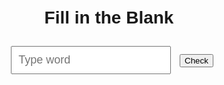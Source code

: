 <!DOCTYPE html>
<html lang="en">
<head>
  <meta charset="UTF-8">
  <title>Fill in the Blanks</title>
  <style>
    body { font-family: Arial; text-align: center; padding: 20px; }
    input { padding: 10px; margin: 10px; font-size: 18px; }
  </style>
</head>
<body>
  <h1>Fill in the Blank</h1>
  <div id="sentence"></div>
  <input id="answer" placeholder="Type word">
  <button onclick="checkAnswer()">Check</button>
  <div id="result"></div>

  <script>
    const words = ["sunrise","rent","expensive","savory","buy","foreign","well","mistake","sunset",
    "behave","came to mind","came up","moan","hard","roommate","rooted","beginning","same","main",
    "train","amount","hold back","quick","screen","middle","replacement","improvement","busy","keep",
    "usual","staff","find","basically","brake up"];

    let currentWord = "";
    function newSentence() {
      currentWord = words[Math.floor(Math.random()*words.length)];
      document.getElementById("sentence").innerText = "Use the word: ____ ("+ currentWord.length +" letters)";
      document.getElementById("answer").value = "";
      document.getElementById("result").innerText = "";
    }
    function checkAnswer() {
      const ans = document.getElementById("answer").value.trim().toLowerCase();
      if(ans === currentWord) document.getElementById("result").innerText = "✅ Correct!";
      else document.getElementById("result").innerText = "❌ Try again! It was: " + currentWord;
      setTimeout(newSentence, 1500);
    }
    newSentence();
  </script>
</body>
</html>

